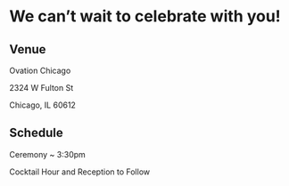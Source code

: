 # We can’t wait to celebrate with you!

## Venue

Ovation Chicago

2324 W Fulton St

Chicago, IL 60612

## Schedule

Ceremony ~ 3:30pm

Cocktail Hour and Reception to Follow
